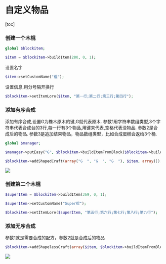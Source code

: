 # 自定义物品
[toc]

### 创建一个木棍
```php
global $blockitem;

$item = $blockitem->buildItem(280, 0, 1);
```
设置名字

```php
$item->setCustomName("棍");
```

设置信息,用分号隔开换行

```php
$blockitem->setItemLore($item, "第一行;第二行;第三行;第四行");
```
### 添加有序合成

添加有序合成,设置G为橡木原木的键,G就代表原木. 参数1用字符串数组类型,3个字符串代表合成台的3行,每一行有3个物品,用键来代表,空格代表没物品. 参数2是合成后的物品. 参数3是追加结果物品，物品数组类型，比如合成蛋糕会返给3个桶.

```php
global $manager;

$manager->putEasy("G", $blockitem->buildItemFromBlock($blockitem->buildBlock(17, 0)));

$blockitem->addShapedCraft(array("G  ", "G  ", "G  "), $item, array());
```

![](../images/Snipaste_2020-10-21_18-49-21.png)

### 创建第二个木棍

```php
$superItem = $blockitem->buildItem(369, 0, 1);

$superItem->setCustomName("Super棍");

$blockitem->setItemLore($superItem, "第五行;第六行;第七行;第八行;第九行");
```

### 添加无序合成

参数1就是需要合成的配方，参数2就是合成后的物品

```php
$blockitem->addShapelessCraft(array($item, $blockitem->buildItemFromBlock($blockitem->buildBlock(41, 0))), $superItem)
```
![](../images/Snipaste_2020-10-21_18-49-31.png)
